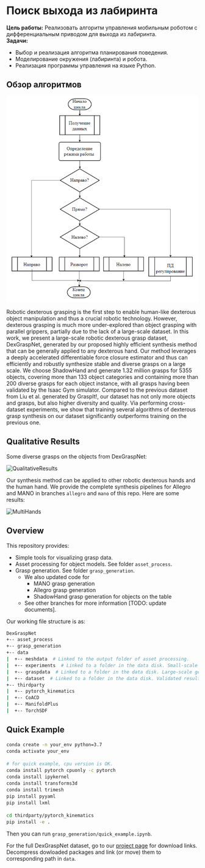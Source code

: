 # Поиск выхода из лабиринта

**Цель работы:** Реализовать алгоритм управления мобильным роботом с дифференциальным приводом для выхода из лабиринта.<br />
**Задачи:**

  - Выбор и реализация алгоритма планирования поведения. 
  - Моделирование окружения (лабиринта) и робота.
  - Реализация программы управления на языке Python.


## Обзор алгоритмов


![Схема](./imgs/scheme.png)

Robotic dexterous grasping is the first step to enable human-like dexterous object manipulation and thus a crucial robotic technology. However, dexterous grasping is much more under-explored than object grasping with parallel grippers, partially due to the lack of a large-scale dataset. In this work, we present a large-scale robotic dexterous grasp dataset, DexGraspNet, generated by our proposed highly efficient synthesis method that can be generally applied to any dexterous hand. Our method leverages a deeply accelerated differentiable force closure estimator and thus can efficiently and robustly synthesize stable and diverse grasps on a large scale. We choose ShadowHand and generate 1.32 million grasps for 5355 objects, covering more than 133 object categories and containing more than 200 diverse grasps for each object instance, with all grasps having been validated by the Isaac Gym simulator. Compared to the previous dataset from Liu et al. generated by GraspIt!, our dataset has not only more objects and grasps, but also higher diversity and quality. Via performing cross-dataset experiments, we show that training several algorithms of dexterous grasp synthesis on our dataset significantly outperforms training on the previous one.

## Qualitative Results

Some diverse grasps on the objects from DexGraspNet:

![QualitativeResults](./images/qualitative_results.png)

Our synthesis method can be applied to other robotic dexterous hands and the human hand. We provide the complete synthesis pipelines for Allegro and MANO in branches `allegro` and `mano` of this repo. Here are some results: 

![MultiHands](./images/multi_hands.png)

## Overview

This repository provides:

- Simple tools for visualizing grasp data.
- Asset processing for object models. See folder `asset_process`.
- Grasp generation. See folder `grasp_generation`.
  - We also updated code for
    - MANO grasp generation
    - Allegro grasp generation
    - ShadowHand grasp generation for objects on the table
  - See other branches for more information [TODO: update documents].

Our working file structure is as:

```bash
DexGraspNet
+-- asset_process
+-- grasp_generation
+-- data
|  +-- meshdata  # Linked to the output folder of asset processing.
|  +-- experiments  # Linked to a folder in the data disk. Small-scale experimental results go here.
|  +-- graspdata  # Linked to a folder in the data disk. Large-scale generated grasps go here, waiting for grasp validation.
|  +-- dataset  # Linked to a folder in the data disk. Validated results go here.
+-- thirdparty
|  +-- pytorch_kinematics
|  +-- CoACD
|  +-- ManifoldPlus
|  +-- TorchSDF
```

## Quick Example

```bash
conda create -n your_env python=3.7
conda activate your_env

# for quick example, cpu version is OK.
conda install pytorch cpuonly -c pytorch
conda install ipykernel
conda install transforms3d
conda install trimesh
pip install pyyaml
pip install lxml

cd thirdparty/pytorch_kinematics
pip install -e .
```

Then you can run `grasp_generation/quick_example.ipynb`.

For the full DexGraspNet dataset, go to our [project page](https://pku-epic.github.io/DexGraspNet/) for download links. Decompress dowloaded packages and link (or move) them to corresponding path in `data`.
